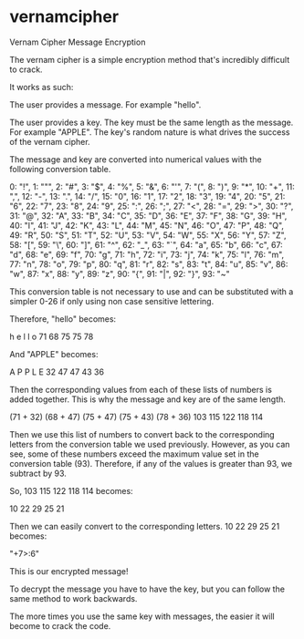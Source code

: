 # vernamcipher
Vernam Cipher Message Encryption

The vernam cipher is a simple encryption method that's incredibly difficult to crack.

It works as such:

The user provides a message. For example "hello".

The user provides a key. The key must be the same length as the message.
For example "APPLE". The key's random nature is what drives the success of the vernam cipher.

The message and key are converted into numerical values with the following conversion table.

0: "!", 1: "\"", 2: "#", 3: "$", 4: "%", 5: "&", 6: "\'", 7: "(", 8: ")",
      9: "*", 10: "+", 11: ",", 12: "-", 13: ".", 14: "/", 15: "0", 16: "1", 17: "2", 18: "3",
      19: "4", 20: "5", 21: "6", 22: "7", 23: "8", 24: "9", 25: ":", 26: ";", 27: "<", 28: "=",
      29: ">", 30: "?", 31: "@", 32: "A", 33: "B", 34: "C", 35: "D", 36: "E", 37: "F", 38: "G",
      39: "H", 40: "I", 41: "J", 42: "K", 43: "L", 44: "M", 45: "N", 46: "O", 47: "P", 48: "Q",
      49: "R", 50: "S", 51: "T", 52: "U", 53: "V", 54: "W", 55: "X", 56: "Y", 57: "Z", 58: "[",
      59: "\\", 60: "]", 61: "^", 62: "_", 63: "`", 64: "a", 65: "b", 66: "c", 67: "d", 68: "e",
      69: "f", 70: "g", 71: "h", 72: "i", 73: "j", 74: "k", 75: "l", 76: "m", 77: "n", 78: "o",
      79: "p", 80: "q", 81: "r", 82: "s", 83: "t", 84: "u", 85: "v", 86: "w", 87: "x", 88: "y",
      89: "z", 90: "{", 91: "|", 92: "}", 93: "~"

This conversion table is not necessary to use and can be substituted with a simpler 0-26 if
only using non case sensitive lettering.

Therefore, "hello" becomes:

  h  e  l  l  o
  71 68 75 75 78

And "APPLE" becomes:

  A  P  P  L  E
  32 47 47 43 36

Then the corresponding values from each of these lists of numbers is added together.
This is why the message and key are of the same length.

(71 + 32) (68 + 47) (75 + 47) (75 + 43) (78 + 36)
103 115 122 118 114

Then we use this list of numbers to convert back to the corresponding letters from the conversion
table we used previously. However, as you can see, some of these numbers exceed the maximum value set
in the conversion table (93). Therefore, if any of the values is greater than 93, we subtract by 93.

So, 103 115 122 118 114 becomes:

10 22 29 25 21

Then we can easily  convert to the corresponding letters. 10 22 29 25 21 becomes:

"+7>:6"


This is our encrypted message!

To decrypt the message you have to have the key, but you can follow the same method to work backwards.

The more times you use the same key with messages, the easier it will become to crack the code.
